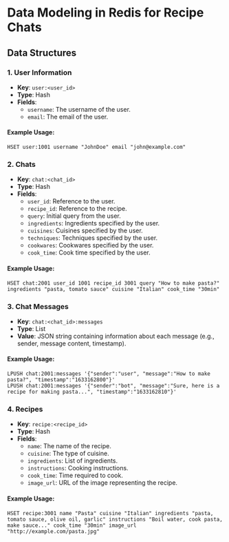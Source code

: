 # Data Modeling in Redis for Recipe Chats

## Data Structures

### 1. User Information

- **Key**: `user:<user_id>`
- **Type**: Hash
- **Fields**:
  - `username`: The username of the user.
  - `email`: The email of the user.

#### Example Usage:

```shell
HSET user:1001 username "JohnDoe" email "john@example.com"
```

### 2. Chats

- **Key**: `chat:<chat_id>`
- **Type**: Hash
- **Fields**:
  - `user_id`: Reference to the user.
  - `recipe_id`: Reference to the recipe.
  - `query`: Initial query from the user.
  - `ingredients`: Ingredients specified by the user.
  - `cuisines`: Cuisines specified by the user.
  - `techniques`: Techniques specified by the user.
  - `cookwares`: Cookwares specified by the user.
  - `cook_time`: Cook time specified by the user.

#### Example Usage:

```shell
HSET chat:2001 user_id 1001 recipe_id 3001 query "How to make pasta?" ingredients "pasta, tomato sauce" cuisine "Italian" cook_time "30min"
```

### 3. Chat Messages

- **Key**: `chat:<chat_id>:messages`
- **Type**: List
- **Value**: JSON string containing information about each message (e.g., sender, message content, timestamp).

#### Example Usage:

```shell
LPUSH chat:2001:messages '{"sender":"user", "message":"How to make pasta?", "timestamp":"1633162800"}'
LPUSH chat:2001:messages '{"sender":"bot", "message":"Sure, here is a recipe for making pasta...", "timestamp":"1633162810"}'
```

### 4. Recipes

- **Key**: `recipe:<recipe_id>`
- **Type**: Hash
- **Fields**:
  - `name`: The name of the recipe.
  - `cuisine`: The type of cuisine.
  - `ingredients`: List of ingredients.
  - `instructions`: Cooking instructions.
  - `cook_time`: Time required to cook.
  - `image_url`: URL of the image representing the recipe.

#### Example Usage:

```shell
HSET recipe:3001 name "Pasta" cuisine "Italian" ingredients "pasta, tomato sauce, olive oil, garlic" instructions "Boil water, cook pasta, make sauce..." cook_time "30min" image_url "http://example.com/pasta.jpg"
```
